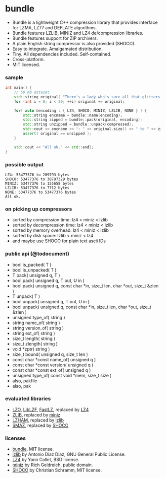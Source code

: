bundle
======

- Bundle is a lightweight C++ compression library that provides interface for LZMA, LZ77 and DEFLATE algorithms.
- Bundle features LZLIB, MINIZ and LZ4 de/compression libraries.
- Bundle features support for ZIP archivers.
- A plain English string compressor is also provided (SHOCO).
- Easy to integrate. Amalgamated distribution.
- Tiny. All dependencies included. Self-contained.
- Cross-platform.
- MIT licensed.

### sample
```c++
int main() {
    // 50 mb dataset
    std::string original( "There's a lady who's sure all that glitters is gold" );
    for (int i = 0; i < 20; ++i) original += original;

    for( auto &encoding : { LZ4, SHOCO, MINIZ, LZLIB, NONE } ) {
        std::string encname = bundle::name(encoding);
        std::string zipped = bundle::pack(original, encoding);
        std::string unzipped = bundle::unpack(compressed);
        std::cout << encname << ": " << original.size() << " to " << zipped.size() << " bytes" << std::endl;
        assert( original == unzipped );
    }

    std::cout << "All ok." << std::endl;
}
```

### possible output
```
LZ4: 53477376 to 209793 bytes
SHOCO: 53477376 to 38797329 bytes
MINIZ: 53477376 to 155658 bytes
LZLIB: 53477376 to 7712 bytes
NONE: 53477376 to 53477376 bytes
All ok.
```

### on picking up compressors
- sorted by compression time: lz4 < miniz < lzlib
- sorted by decompression time: lz4 < miniz < lzlib
- sorted by memory overhead: lz4 < miniz < lzlib
- sorted by disk space: lzlib < miniz < lz4
- and maybe use SHOCO for plain text ascii IDs

### public api (@todocument)
- bool is_packed( T )
- bool is_unpacked( T )
- T pack( unsigned q, T )
- bool pack( unsigned q, T out, U in )
- bool pack( unsigned q, const char *in, size_t len, char *out, size_t &zlen )
- T unpack( T )
- bool unpack( unsigned q, T out, U in )
- bool unpack( unsigned q, const char *in, size_t len, char *out, size_t &zlen )
- unsigned type_of( string )
- string name_of( string )
- string version_of( string )
- string ext_of( string )
- size_t length( string )
- size_t zlength( string )
- void *zptr( string )
- size_t bound( unsigned q, size_t len )
- const char *const name_of( unsigned q )
- const char *const version( unsigned q )
- const char *const ext_of( unsigned q )
- unsigned type_of( const void *mem, size_t size )
- also, pakfile
- also, pak

### evaluated libraries
- [LZO](http://www.oberhumer.com/opensource/lzo/), [LibLZF](http://freshmeat.net/projects/liblzf), [FastLZ](http://fastlz.org/), replaced by [LZ4](https://code.google.com/p/lz4/)
- [ZLIB](http://www.zlib.net/), replaced by [miniz](https://code.google.com/p/miniz/)
- [LZHAM](https://code.google.com/p/lzham/), replaced by [lzlib](http://www.nongnu.org/lzip/lzlib.html)
- [SMAZ](https://github.com/antirez/smaz), replaced by [SHOCO](https://github.com/Ed-von-Schleck/shoco)

### licenses
- [bundle](https://github.com/r-lyeh/bundle), MIT license.
- [lzlib](http://www.nongnu.org/lzip/lzlib.html) by Antonio Diaz Diaz, GNU General Public License.
- [LZ4](https://code.google.com/p/lz4/) by Yann Collet, BSD license.
- [miniz](https://code.google.com/p/miniz/) by Rich Geldreich, public domain.
- [SHOCO](https://github.com/Ed-von-Schleck/shoco) by Christian Schramm, MIT license.
